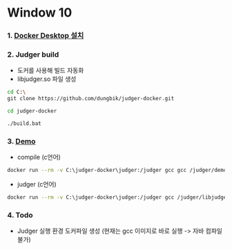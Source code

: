 # Window 10

### 1. [Docker Desktop 설치](https://www.docker.com/get-started)

### 2. Judger build

- 도커를 사용해 빌드 자동화
- libjudger.so 파일 생성

```sh
cd C:\
git clone https://github.com/dungbik/judger-docker.git

cd judger-docker

./build.bat
```

### 3. [Demo](https://docs.onlinejudge.me/#/judger/api)

- compile (c언어)

```sh
docker run --rm -v C:\judger-docker\judger:/judger gcc gcc /judger/demo/main.c -o /judger/demo/main
```

- judger (c언어)

```sh
docker run --rm -v C:\judger-docker\judger:/judger gcc /judger/libjudger.so --max_cpu_time=1000 --max_real_time=2000 --max_memory=536870912 --max_process_number=200 --max_output_size=16384 --exe_path="/judger/demo/main" --input_path="/judger/demo/1.in" --output_path="/judger/demo/1.out" --error_path="/judger/demo/1.out" --uid=0 --gid=0 --seccomp_rule_name="c_cpp"
```

### 4. Todo

- Judger 실행 환경 도커파일 생성 (현재는 gcc 이미지로 바로 실행 -> 자바 컴파일 불가)

